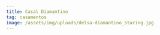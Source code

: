 ```yaml
---
title: Casal Diamantino
tag: casamentos
image: /assets/img/uploads/delsa-diamantino_staring.jpg
---
```



